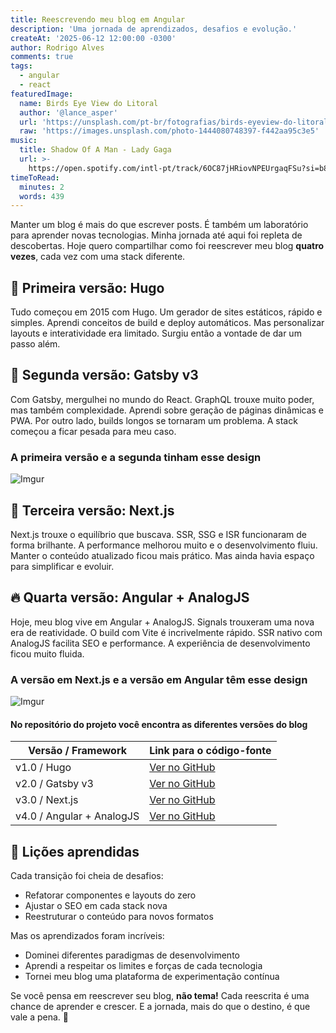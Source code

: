 ```yaml
---
title: Reescrevendo meu blog em Angular
description: 'Uma jornada de aprendizados, desafios e evolução.'
createAt: '2025-06-12 12:00:00 -0300'
author: Rodrigo Alves
comments: true
tags:
  - angular
  - react
featuredImage:
  name: Birds Eye View do Litoral
  author: '@lance_asper'
  url: 'https://unsplash.com/pt-br/fotografias/birds-eyeview-do-litoral-3P3NHLZGCp8'
  raw: 'https://images.unsplash.com/photo-1444080748397-f442aa95c3e5'
music:
  title: Shadow Of A Man - Lady Gaga
  url: >-
    https://open.spotify.com/intl-pt/track/6OC87jHRiovNPEUrgaqFSu?si=b860002366a54484
timeToRead:
  minutes: 2
  words: 439
---
```


Manter um blog é mais do que escrever posts.
É também um laboratório para aprender novas tecnologias.
Minha jornada até aqui foi repleta de descobertas.
Hoje quero compartilhar como foi reescrever meu blog
**quatro vezes**, cada vez com uma stack diferente.

## 🌱 Primeira versão: Hugo

Tudo começou em 2015 com Hugo.
Um gerador de sites estáticos, rápido e simples.
Aprendi conceitos de build e deploy automáticos.
Mas personalizar layouts e interatividade era limitado.
Surgiu então a vontade de dar um passo além.

## 🚀 Segunda versão: Gatsby v3

Com Gatsby, mergulhei no mundo do React.
GraphQL trouxe muito poder, mas também complexidade.
Aprendi sobre geração de páginas dinâmicas e PWA.
Por outro lado, builds longos se tornaram um problema.
A stack começou a ficar pesada para meu caso.

### A primeira versão e a segunda tinham esse design

![Imgur](https://i.imgur.com/YelUeVn.png)

## 🌟 Terceira versão: Next.js

Next.js trouxe o equilíbrio que buscava.
SSR, SSG e ISR funcionaram de forma brilhante.
A performance melhorou muito e o desenvolvimento fluiu.
Manter o conteúdo atualizado ficou mais prático.
Mas ainda havia espaço para simplificar e evoluir.

## 🔥 Quarta versão: Angular + AnalogJS

Hoje, meu blog vive em Angular + AnalogJS.
Signals trouxeram uma nova era de reatividade.
O build com Vite é incrivelmente rápido.
SSR nativo com AnalogJS facilita SEO e performance.
A experiência de desenvolvimento ficou muito fluida.

### A versão em Next.js e a versão em Angular têm esse design

![Imgur](/screenshot/wide.webp)

#### No repositório do projeto você encontra as diferentes versões do blog

| Versão / Framework        | Link para o código-fonte                                                                |
|-------------------------|-----------------------------------------------------------------------------------------|
|  v1.0 / Hugo                   | [Ver no GitHub](https://github.com/Rodrigo54/rodrigoalves.dev/tree/version/hugo)        |
|  v2.0 / Gatsby v3              | [Ver no GitHub](https://github.com/Rodrigo54/rodrigoalves.dev/tree/version/gatsby-v3)      |
|  v3.0 / Next.js                | [Ver no GitHub](https://github.com/Rodrigo54/rodrigoalves.dev/tree/version/nextjs)      |
|  v4.0 / Angular + AnalogJS     | [Ver no GitHub](https://github.com/Rodrigo54/rodrigoalves.dev)                          |

## 📓 Lições aprendidas

Cada transição foi cheia de desafios:

* Refatorar componentes e layouts do zero
* Ajustar o SEO em cada stack nova
* Reestruturar o conteúdo para novos formatos

Mas os aprendizados foram incríveis:

* Dominei diferentes paradigmas de desenvolvimento
* Aprendi a respeitar os limites e forças de cada tecnologia
* Tornei meu blog uma plataforma de experimentação contínua

Se você pensa em reescrever seu blog, **não tema!**
Cada reescrita é uma chance de aprender e crescer.
E a jornada, mais do que o destino, é que vale a pena. 🚀
